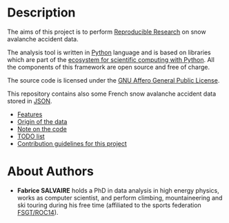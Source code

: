 # Description

The aims of this project is to perform [Reproducible
Research](https://esajournals.onlinelibrary.wiley.com/doi/full/10.1002/bes2.1801) on snow avalanche
accident data.

The analysis tool is written in [Python](https://www.python.org) language and is based on libraries
which are part of the [ecosystem for scientific computing with Python](https://numpy.org).  All the
components of this framework are open source and free of charge.

The source code is licensed under the [GNU Affero General Public
License](https://www.gnu.org/licenses/agpl-3.0.en.html).

This repository contains also some French snow avalanche accident data stored in
[JSON](https://www.json.org/json-en.html).

* [Features](docs/features.md)
* [Origin of the data](docs/accident-data.md)
* [Note on the code](docs/implementation-details.md)
* [TODO list](docs/TODO.md)
* [Contribution guidelines for this project](docs/CONTRIBUTING.md)

# About Authors

* **Fabrice SALVAIRE** holds a PhD in data analysis in high energy physics, works as computer
  scientist, and perform climbing, mountaineering and ski touring during his free time (affiliated
  to the sports federation [FSGT/ROC14](https://www.fsgt.org/activites/escal_mont)).
